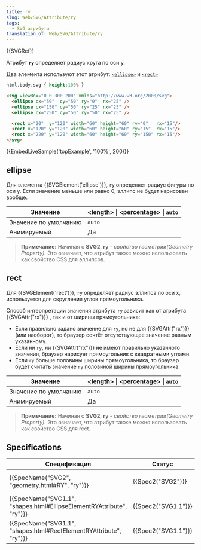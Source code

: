 ```yaml
---
title: ry
slug: Web/SVG/Attribute/ry
tags:
  - SVG атрибуты
translation_of: Web/SVG/Attribute/ry
---
```

{{SVGRef}}

Атрибут **`ry`** определяет радиус круга по оси y.

Два элемента используют этот атрибут: [`<ellipse>`](/ru/docs/Web/SVG/Element/ellipse) и [`<rect>`](/ru/docs/Web/SVG/Element/rect)

```css hidden
html,body,svg { height:100% }
```

```html
<svg viewBox="0 0 300 200" xmlns="http://www.w3.org/2000/svg">
  <ellipse cx="50"  cy="50" ry="0"  rx="25" />
  <ellipse cx="150" cy="50" ry="25" rx="25" />
  <ellipse cx="250" cy="50" ry="50" rx="25" />

  <rect x="20"  y="120" width="60" height="60" ry="0"   rx="15"/>
  <rect x="120" y="120" width="60" height="60" ry="15"  rx="15"/>
  <rect x="220" y="120" width="60" height="60" ry="150" rx="15"/>
</svg>
```

{{EmbedLiveSample('topExample', '100%', 200)}}

## ellipse

Для элемента {{SVGElement('ellipse')}}, `ry` определяет радиус фигуры по оси y. Если значение меньше или равно 0, эллипс не будет нарисован вообще.

| Значение              | **[\<length>](/docs/Web/SVG/Content_type#Length)** \| **[\<percentage>](/docs/Web/SVG/Content_type#Percentage)** \| `auto` |
| --------------------- | -------------------------------------------------------------------------------------------------------------------------- |
| Значение по умолчанию | `auto`                                                                                                                     |
| Анимируемый           | Да                                                                                                                         |

> **Примечание:** Начиная с **SVG2**, **ry** - _свойство геометрии(Geometry Property)._ Это означает, что атрибут также можно использовать как свойство CSS для эллипсов.

## rect

Для {{SVGElement('rect')}}, `ry` определяет радиус эллипса по оси x, используется для скругления углов прямоугольника.

Способ интерпретации значения атрибута `ry` зависит как от атрибута {{SVGAttr("rx")}} , так и от ширины прямоугольника:

- Если правильно задано значение для `ry`, но не для {{SVGAttr("rx")}} (или наоборот), то браузер сочтёт отсутствующее значение равным указанному.
- Если ни `ry`, ни {{SVGAttr("rx")}} не имеют правильно указанного значения, браузер нарисует прямоугольник с квадратными углами.
- Если `ry` больше половины ширины прямоугольника, то браузер будет считать значение `ry` половиной ширины прямоугольника.

| Значение              | **[\<length>](/docs/Web/SVG/Content_type#Length)** \| **[\<percentage>](/docs/Web/SVG/Content_type#Percentage)** \| `auto` |
| --------------------- | -------------------------------------------------------------------------------------------------------------------------- |
| Значение по умолчанию | `auto`                                                                                                                     |
| Анимируемый           | Да                                                                                                                         |

> **Примечание:** Начиная с **SVG2**, **ry** - _свойство геометрии(Geometry Property)._ Это означает, что атрибут также можно использовать как свойство CSS для rect.

## Specifications

| Спецификация                                                                                 | Статус                   | Комментарий                           |
| -------------------------------------------------------------------------------------------- | ------------------------ | ------------------------------------- |
| {{SpecName("SVG2", "geometry.html#RY", "ry")}}                                 | {{Spec2("SVG2")}} | Определяется как свойство геометрии   |
| {{SpecName("SVG1.1", "shapes.html#EllipseElementRYAttribute", "ry")}} | {{Spec2("SVG1.1")}} | Начальное определение для `<ellipse>` |
| {{SpecName("SVG1.1", "shapes.html#RectElementRYAttribute", "ry")}}     | {{Spec2("SVG1.1")}} | Начальное определение для `<rect>`    |
